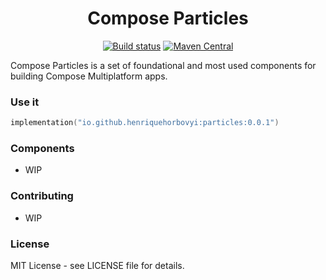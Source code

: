 <h1 align="center">Compose Particles</h1>

<p align="center">
<a href="https://github.com/henriquehorbovyi/particles/actions/workflows/workflows.yml"><img src="https://github.com/henriquehorbovyi/particles/actions/workflows/workflows.yml/badge.svg" alt="Build status"></a>
<a href="https://search.maven.org/artifact/io.github.henriquehorbovyi/particles"><img src="https://img.shields.io/maven-central/v/io.github.henriquehorbovyi/particles.svg?label=Maven%20Central" alt="Maven Central"></a>

Compose Particles is a set of foundational and most used components for building Compose Multiplatform apps.

### Use it
```kotlin
implementation("io.github.henriquehorbovyi:particles:0.0.1")
```

### Components
- WIP

### Contributing
- WIP

### License 
MIT License - see LICENSE file for details.
